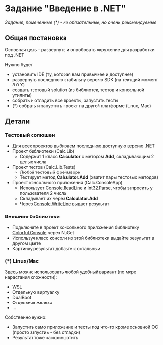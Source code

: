 # Задание "Введение в .NET"

*Задания, помеченные (\*) - не обязательные, но очень рекомендуемые*

## Общая постановка
Основная цель - развернуть и опробовать окружение для разработки под .NET

Нужно будет:
- установить IDE (ту, которая вам привычнее и доступнее)
- развернуть последнюю стабильну версию SDK (на текущий момент 8.0.X)
- создать тестовый solution (из библиотек, тестов и консольной утилиты)
- собрать и отладить все проекты, запустить тесты
- (\*) собрать и запустить проект на другой платформе (Linux, Mac)

## Детали
### Тестовый солюшен
- Для всех проектов выбираем последнюю доступную версию .NET
- Проект библиотеки (Calc.Lib)
    - Содержит 1 класс **Calculator** с методом **Add**, складывающим 2 целых числа
- Проект тестов (Calc.Lib.Tests)
    - Любой тестовый фреймворк
    - Тестирует метод **Calculator.Add** (хватит пары тестовых методов)
- Проект консольного приложения (Calc.ConsoleApp)
    - Использует [Console.ReadLine](https://learn.microsoft.com/en-us/dotnet/api/system.console.readline) и [Int32.Parse](https://learn.microsoft.com/en-us/dotnet/api/system.int32.parse), чтобы запросить у пользователя 2 числа
    - Складывает их через **Calculator.Add**
    - Через [Console.WriteLine](https://learn.microsoft.com/en-us/dotnet/api/system.console.writeline) выдает результат

### Внешние библиотеки
- Подключите в проект консольного приложения библиотеку [Colorful.Console](https://github.com/tomakita/Colorful.Console) через NuGet
- Используя класс консоли из этой библиотеки выдайте результат в другом цвете
- Картинку результат добаьте к остальным

### (\*) Linux/Mac
Здесь можно использовать любой удобный вариант (по мере нарастания сложности):
- [WSL](https://learn.microsoft.com/ru-ru/windows/wsl/)
- Отдельную виртуалку
- DualBoot 
- Отдельное железо
- ...

Собственно нужно:
- Запустить само приложение и тесты под что-то кроме основной ОС (просто запустиь - без отладки)
- Результат тоже заскриншотить
